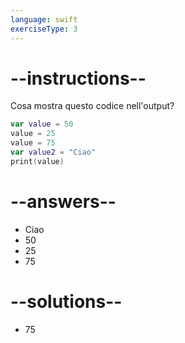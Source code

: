 ```yaml
---
language: swift
exerciseType: 3
---
```


# --instructions--

Cosa mostra questo codice nell'output?
```swift
var value = 50
value = 25
value = 75
var value2 = "Ciao"
print(value)
```

# --answers--

- Ciao
- 50
- 25
- 75

# --solutions--

- 75

